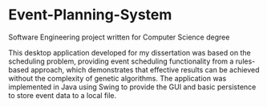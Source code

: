 Event-Planning-System
=====================

Software Engineering project written for Computer Science degree

This desktop application developed for my dissertation was based on the scheduling problem, providing event scheduling functionality from a rules-based approach, which demonstrates that effective results can be achieved without the complexity of genetic algorithms. The application was implemented in Java using Swing to provide the GUI and basic persistence to store event data to a local file.
